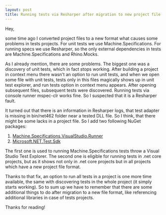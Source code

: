 ```yaml
---
layout: post
title: Running tests via Resharper after migration to new project file format
---
```


Hey,

some time ago I converted project files to a new format what causes some problems in tests projects. For unit tests we use Machine.Specifications. For running specs we use Resharper, so the only external dependencies in tests are Machine.Specifications and Rhino.Mocks.

As I already mention, there are some problems. The biggest one was a discovery of unit tests, which in fact stops working. After building a project in context menu there wasn't an option to run unit tests, and when we open some file with unit tests, tests only in this files magically shows up in unit test explorer, and run tests option in context menu appears. After opening subsequent files, subsequent tests were discovered.  Running tests via console runner mspec-clr works fine. So I suspected that it is a Resharper fault.

It turned out that there is an information in Resharper logs, that test adapter is missing in bin/net462 folder near a tested DLL file. So I think, that there might be some lacks in a project file. So I add two following NuGet packages:
1. [Machine.Specifications.VisualStudio.Runner](https://www.nuget.org/packages/Machine.Specifications.Runner.VisualStudio/)
2. [Microsoft.NET.Test.Sdk](https://www.nuget.org/packages/Microsoft.NET.Test.Sdk/)

The first one is used to running Machine.Specifications tests throw a Visual Studio Test Explorer. The second one is eligible for running tests in .net core projects, but as it shows not only in .net core projects but in all projects which have a new project file format.

Thanks to that fix, an option to run all tests in a project is one more time available, the same with discovering tests in the whole project (it simply starts working). So to sum up we have to remember that there are some additional things to do after migration to a new file format, like referencing additional libraries in case of tests projects.


Thanks for reading!